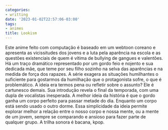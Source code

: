 ```yaml
---
categories:
- writting
date: '2023-01-02T22:57:06-03:00'
tags:
- animes
title: Lookism
---
```


Este anime feito com computação é baseado em um webtoon coreano e apresenta as vicissitudes dos jovens e a luta pela aparência na escola e as questões existenciais de quem é vítima de bullying de gangues e valentões. Há um traço dramático representado por um gordo feio e nojento e sua dedicada mãe, que teme por seu filho sozinho na selva das aparências e na medida de força dos rapazes. A série exagera as situações humilhantes o suficiente para gostarmos da humilhação que o protagonista sofre, o que é problemático. A ideia era termos pena ou refletir sobre o assunto? Ele é cartunesco demais. Sua introdução revela o final da temporada, com uma dupla de vocalistas inesperada. A melhor ideia da história é que o gordo ganha um corpo perfeito para passar metade do dia. Enquanto um corpo está sendo usado o outro dorme. Essa simplicidade da ideia permite explorar melhor a relação entre o nosso corpo e nossa mente, ou a mente de um jovem, sempre se comparando e ansioso para fazer parte de qualquer grupo. A trilha sonora é bacana, kpop.
